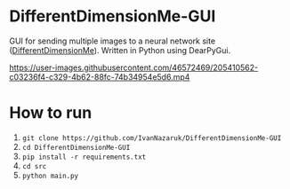 # DifferentDimensionMe-GUI
GUI for sending multiple images to a neural network site ([DifferentDimensionMe](https://h5.tu.qq.com/web/ai-2d/cartoon/index)). Written in Python using DearPyGui.


https://user-images.githubusercontent.com/46572469/205410562-c03236f4-c329-4b62-88fc-74b34954e5d6.mp4

# How to run
1. `git clone https://github.com/IvanNazaruk/DifferentDimensionMe-GUI`
2. `cd DifferentDimensionMe-GUI`
3. `pip install -r requirements.txt`
4. `cd src`
5. `python main.py`
